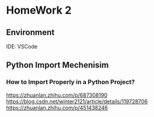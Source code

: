 # HomeWork 2
## Environment 
IDE: VSCode
## Python Import Mechenisim
### How to Import Properly in a Python Project?  
https://zhuanlan.zhihu.com/p/687308190  
https://blog.csdn.net/winter2121/article/details/119728706  
https://zhuanlan.zhihu.com/p/451438246  

